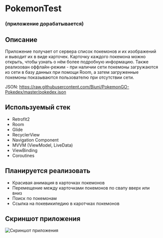# PokemonTest
### (приложение дорабатывается)
## Описание
Приложение получает от сервера список покемонов и их изображений и выводит их в виде карточек. Карточку каждого покемона можно открыть, чтобы узнать о нём более подробную информацию. Также реализован оффлайн-режим - при наличии сети покемоны загружаются из сети в базу данных при помощи Room, а затем загруженные покемоны показываются пользователю при отсутствии сети.

JSON: https://raw.githubusercontent.com/Biuni/PokemonGO-Pokedex/master/pokedex.json

## Используемый стек
*   Retrofit2
*   Room
*   Glide
*   RecyclerView
*   Navigation Component
*   MVVM (ViewModel, LiveData)
*   ViewBinding
*   Coroutines

## Планируется реализовать
*   Красивая анимация в карточках покемонов
*   Перемещение между карточками покемонов по свапу вверх или вниз
*   Поиск по покемонам
*   Ссылка на покевикипедию в каротчках покемонов

## Скриншот приложения

![Скриншот приложения](https://sun9-60.userapi.com/impg/jA6HykbdSD5_i_2qDbLqQ3EqUgUOrhNVeek6YQ/tos8dW7Dj3I.jpg?size=303x640&quality=95&sign=78f70c3d227750a1c2cf835ed3524572&type=album)
